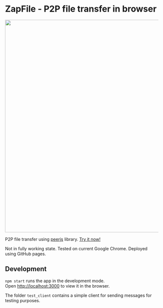 # ZapFile - P2P file transfer in browser

<p align="center">
  <img src='img URL' width='700'>
</p>

P2P file transfer using [peerjs](https://peerjs.com/) library. [Try it now!](https://k4ran909.github.io/ZapFile/)

Not in fully working state. Tested on current Google Chrome. Deployed using GitHub pages.

## Development

`npm start` runs the app in the development mode.\
Open [http://localhost:3000](http://localhost:3000) to view it in the browser.

The folder `test_client` contains a simple client for sending messages for testing purposes.
